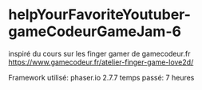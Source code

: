 # helpYourFavoriteYoutuber-gameCodeurGameJam-6

inspiré du cours sur les finger gamer de gamecodeur.fr
https://www.gamecodeur.fr/atelier-finger-game-love2d/

Framework utilisé: phaser.io 2.7.7
temps passé: 7 heures
